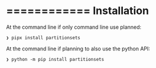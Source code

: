 ============
Installation
============

At the command line if only command line use planned:

```console
❯ pipx install partitionsets
```

At the command line if planning to also use the python API:

```console
❯ python -m pip install partitionsets
```
